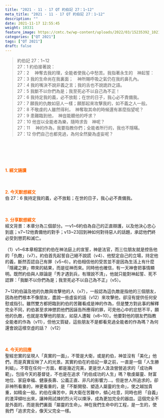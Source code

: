 ```yaml
---
title: "2021 - 11 - 17 QT 約伯記 27：1~12"
meta_title: "2021 - 11 - 17 QT 約伯記 27：1~12"
description: ""
date: 2021-11-17 12:55:45
weight: 10331
feature_image: https://cmtc.tw/wp-content/uploads/2022/03/15235392_10211799862337740_180693556567566654_o-1.webp
categories: ["QT 2021"]
tags: ["QT 2021"]
draft: false
---
```


<blockquote>約伯記 27：1~12<br />
27：1 約伯接著說：<br />
27：2 　神奪去我的理，全能者使我心中愁苦。我指著永生的　神起誓：<br />
27：3 我的生命尚在我裏面；　神所賜呼吸之氣仍在我的鼻孔內。<br />
27：4 我的嘴決不說非義之言；我的舌也不說詭詐之語。<br />
27：5 我斷不以你們為是；我至死必不以自己為不正！<br />
27：6 我持定我的義，必不放鬆；在世的日子，我心必不責備我。<br />
27：7 願我的仇敵如惡人一樣；願那起來攻擊我的，如不義之人一般。<br />
27：8 不敬虔的人雖然得利，　神奪取其命的時候還有甚麼指望呢？<br />
27：9 患難臨到他，　神豈能聽他的呼求？<br />
27：10 他豈以全能者為樂，隨時求告　神呢？<br />
27：11 　神的作為，我要指教你們；全能者所行的，我也不隱瞞。<br />
27：12 你們自己也都見過，為何全然變為虛妄呢？</blockquote><br />
&nbsp;<br />
<br />
&nbsp;<br />
<br />
<span style="color: #ff6600;"><strong>1. </strong><strong>經文誦讀</strong></span><br />
<br />
<span style="color: #ff6600;"><strong> </strong></span><br />
<br />
<span style="color: #ff6600;"><strong>2. 今天默想</strong><strong>經文<br />
</strong></span>伯 27：6 我持定我的義，必不放鬆；在世的日子，我心必不責備我。<br />
<br />
&nbsp;<br />
<br />
<span style="color: #ff6600;"><strong>3. 分享默想經文<br />
</strong></span>經文背景：本章分為三個部分。一v1~6約伯為自己的正直辯護，以及他決心忠心到底；v7~12他責備他的對手；v13~23回到神如何對待惡人的話題，承認他們終必受到懲罰和滅亡。<br />
<br />
（1）v1~6本章相當於約伯在神法庭上的宣誓，神是法官，而三位朋友就是控告他的「仇敵」（v7）。約伯首先起誓自己絕不說謊（v4）、他堅定自己的立場，持定他的義，斷然否認自己有罪（v5~6）。約伯相信他的受苦並不是因為生活上有什麼「隱藏之罪」帶來的結果，而是從神而來。同時他也確信，有一天神會把事情顯明。既然約伯與人辯論是「秀才遇到兵，有理說不清」，他就只能對神起誓、死不認罪：「我斷不以你們為是；我至死必不以自己為不正」（v5）。<br />
<br />
7~12約伯論及他的仇敵與攻擊他的人（v7），一般認為這仇敵是指他的三個朋友，因為他們根本不像朋友，盡說一些虛妄的話（v12）來攻擊他，卻沒有提供任何安慰或指引。雖然雙方都把臨到約伯的苦難看成是神的作為，但是雙方對此事的解釋完全不同，約伯甚至求神懲罰他們因誣告所應得的罪，可見他心中的忿怒不平，願他的仇敵，也就是攻擊他的朋友，如惡人遭報（v8~10）。他要對他的朋友們指教全能者的作為（v11），但他又質疑，這些朋友不是都看見過全能者的作為嗎？為何還會說這樣空虛的話？（v12）<br />
<br />
&nbsp;<br />
<br />
<span style="color: #ff6600;"><strong>4. 今天的回應<br />
</strong></span>聖經忠實的呈現人「真實的一面」，不管是大衛，或是約伯，神並沒有「美化」他們，而是真實反映了人的光景。其實約伯在約伯記一章之前，一直是一個「人生勝利組」，不管在任何一方面，都是幾近完美，更是世人汲汲營營追求的「成功典範」，包括今天的基督徒，不也是在追求「約伯成功的人生」嗎？敬虔屬靈、財富地位、家庭幸福、健康長壽、公義正直、非凡的影響力…。但是世人所追求的，卻非神所看重的，神更看重的，是「不斷開發、塑造人屬靈的生命」，使之越加貴重，如精金一般。約伯在痛苦中，與大衛在苦難中，傾心吐意，同時也把 「自義」的渣滓傾吐出來，讓神用試煉的烈火可以煉淨，成為更加完全的器皿。這個完全不是外面的，而是我們裏面「屬靈的生命」。神在我們生命中的工程，是一生的，使我們「追求完全，像天父完全一樣。<br />
<br />
&nbsp;<br />
<br />
&nbsp;
        